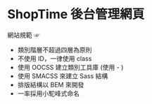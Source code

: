# ShopTime 後台管理網頁

網站規範 ☞

- 類別階層不超過四層為原則
- 不使用 ID，一律使用 class
- 使用 OOCSS 建立類別工具庫 (使用 - )
- 使用 SMACSS 來建立 Sass 結構
- 排版結構以 BEM 來開發
- 一率採用小駝峰式命名
